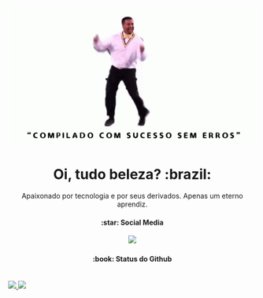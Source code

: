 <p align="center"><img src="https://github.com/JonanthaW/JonanthaW/blob/master/compilado.gif" alt="Compilado com sucesso" width="550"/></p>

<h1 align="center">Oi, tudo beleza? :brazil:</h1>
<p align="center">Apaixonado por tecnologia e por seus derivados. Apenas um eterno aprendiz.</p>

  <div align="center">
    <h4>:star: Social Media</h4>
    <a href="https://www.linkedin.com/in/jonanthaw/"><img src="https://img.shields.io/badge/LinkedIn-0077B5?style=for-the-badge&logo=linkedin&logoColor=white"></img></a>
  </div>


<div align="justify">
 <h4 align="center">:book: Status do Github</h4></br>
<a href="https://github.com/JonanthaW/github-readme-stats">
  <img src="https://github-readme-stats.vercel.app/api?username=JonanthaW&show_icons=true" />
</a>
<a href="https://github.com/JonanthaW/convoychat">
  <img src="https://github-readme-stats.vercel.app/api/top-langs/?username=JonanthaW" />
</a>
                                                                                     </div>
                                                                                    

<!--
**JonanthaW/JonanthaW** is a ✨ _special_ ✨ repository because its `README.md` (this file) appears on your GitHub profile.

---
